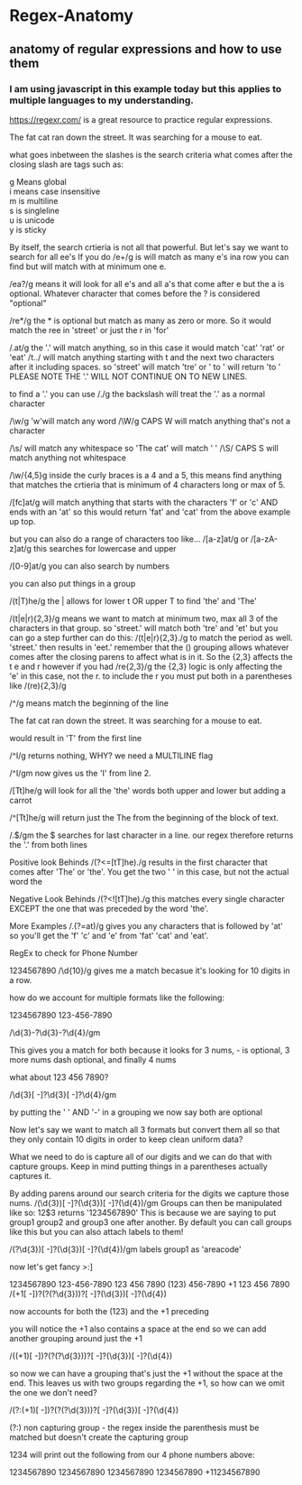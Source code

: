 # Regex-Anatomy
## anatomy of regular expressions and how to use them
### I am using javascript in this example today but this applies to multiple languages to my understanding.

https://regexr.com/ is a great resource to practice regular expressions.

The fat cat ran down the street.
It was searching for a mouse to eat.

what goes inbetween the slashes is the search criteria
what comes after the closing slash are tags such as:

g Means global  
i means case insensitive  
m is multiline  
s is singleline  
u is unicode  
y is sticky

By itself, the search crtieria is not all that powerful.
But let's say we want to search for all ee's
If you do /e+/g is will match as many e's ina row you can find but will match with at minimum one e.

/ea?/g means it will look for all e's and all a's that come after e but the a is optional.
Whatever character that comes before the ? is considered "optional"

/re*/g the * is optional but match as many as zero or more. So it would match the ree in 'street' or just the r in 'for'

/.at/g  the '.' will match anything, so in this case it would match 'cat' 'rat' or 'eat'
/t../ will match anything starting with t and the next two characters after it including spaces. so 'street' will match 'tre' or ' to ' will return 'to '
PLEASE NOTE THE '.' WILL NOT CONTINUE ON TO NEW LINES.

to find a '.' you can use /\./g the backslash will treat the '.' as a normal character

/\w/g 'w'will match any word
/\W/g CAPS W will match anything that's not a character

/\s/ will match any whitespace so 'The cat' will match ' '
/\S/ CAPS S will match anything not whitespace

/\w/{4,5}g inside the curly braces is a 4 and a 5, this means find anything that matches the crtieria that is minimum of 4 characters long or max of 5.

/[fc]at/g will match anything that starts with the characters 'f' or 'c' AND ends with an 'at' so this would return 'fat' and 'cat' from the above example up top.

but you can also do a range of characters too like...
/[a-z]at/g
or
/[a-zA-z]at/g this searches for lowercase and upper

/[0-9]at/g you can also search by numbers

you can also put things in a group

/(t|T)he/g the | allows for lower t OR upper T to find 'the' and 'The'

/(t|e|r){2,3}/g means we want to match at minimum two, max all 3 of the characters in that group. so 'street.' will match both 'tre' and 'et'
but you can go a step further can do this:
/(t|e|r){2,3}\./g to match the period as well. 'street.' then results in 'eet.'
remember that the () grouping allows whatever comes after the closing parens to affect what is in it. So the {2,3} affects the t e and r
however if you had
/re{2,3}/g the {2,3} logic is only affecting the 'e' in this case, not the r. to include the r you must put both in a parentheses like
/(re){2,3}/g

/^/g means match the beginning of the line

The fat cat ran down the street.
It was searching for a mouse to eat.

would result in 'T' from the first line

/^I/g returns nothing, WHY? we need a MULTILINE flag

/^I/gm now gives us the 'I' from line 2.

/[Tt]he/g will look for all the 'the' words both upper and lower but adding a carrot

/^[Tt]he/g will return just the The from the beginning of the block of text.

/\.$/gm the $ searches for last character in a line. our regex therefore returns the '.' from both lines

Positive look Behinds
/(?<=[tT]he)./g results in the first character that comes after 'The' or 'the'. You get the two ' ' in this case, but not the actual word the

Negative Look Behinds
/(?<![tT]he)./g this matches every single character EXCEPT the one that was preceded by the word 'the'.

More Examples
/.(?=at)/g gives you any characters that is followed by 'at' so you'll get the 'f' 'c' and 'e' from 'fat' 'cat' and 'eat'.


RegEx to check for Phone Number

1234567890
/\d{10}/g gives me a match becasue it's looking for 10 digits in a row.

how do we account for multiple formats like the following:

1234567890
123-456-7890

/\d{3}-?\d{3}-?\d{4}/gm

This gives you a match for both because it looks for 3 nums, - is optional, 3 more nums dash optional, and finally 4 nums

what about
123 456 7890?

/\d{3}[ -]?\d{3}[ -]?\d{4}/gm

by putting the ' ' AND '-' in a grouping we now say both are optional

Now let's say we want to match all 3 formats but convert them all so that they only contain 10 digits in order to keep clean uniform data?

What we need to do is capture all of our digits and we can do that with capture groups. Keep in mind putting things in a parentheses actually captures it.

By adding parens around our search criteria for the digits we capture those nums.
/(\d{3})[ -]?(\d{3})[ -]?(\d{4})/gm
Groups can then be manipulated like so:
$1$2$3 returns '1234567890'
This is because we are saying to put group1 group2 and group3 one after another.
By default you can call groups like this but you can also attach labels to them!

/(?<areacode>\d{3})[ -]?(\d{3})[ -]?(\d{4})/gm
labels group1 as 'areacode'

now let's get fancy >:]

1234567890
123-456-7890
123 456 7890
(123) 456-7890
+1 123 456 7890
/(\+1[ -])?\(?(?<areacode>\d{3})\)?[ -]?(\d{3})[ -]?(\d{4})

now accounts for both the (123) and the +1 preceding

you will notice the +1 also contains a space at the end so we can add another grouping around just the +1

/((\+1)[ -])?\(?(?<areacode>\d{3})\)?[ -]?(\d{3})[ -]?(\d{4})

so now we can have a grouping that's just the +1 without the space at the end.
This leaves us with two groups regarding the +1, so how can we omit the one we don't need?

/(?:(\+1)[ -])?\(?(?<areacode>\d{3})\)?[ -]?(\d{3})[ -]?(\d{4})

(?:) non capturing group - the regex inside the parenthesis must be matched but doesn't create the capturing group

$1$2$3$4 will print out the following from our 4 phone numbers above:

1234567890
1234567890
1234567890
1234567890
+11234567890





 






